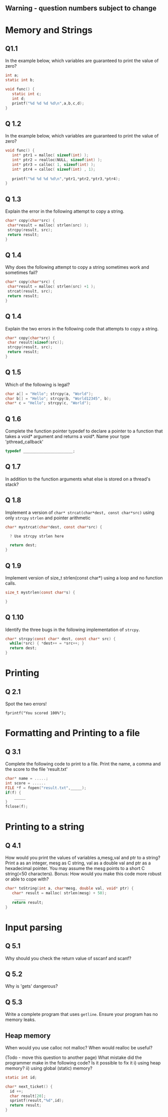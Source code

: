 ## Warning - question numbers subject to change
# Memory and Strings
## Q1.1
In the example below, which variables are guaranteed to print the value of zero?
```C
int a;
static int b;

void func() {
   static int c;
   int d;
   printf("%d %d %d %d\n",a,b,c,d);
}
```
## Q 1.2
In the example below, which variables are guaranteed to print the value of zero?
```C
void func() {
   int* ptr1 = malloc( sizeof(int) );
   int* ptr2 = realloc(NULL, sizeof(int) );
   int* ptr3 = calloc( 1, sizeof(int) );
   int* ptr4 = calloc( sizeof(int) , 1);
   
   printf("%d %d %d %d\n",*ptr1,*ptr2,*ptr3,*ptr4);
}
```
## Q 1.3
Explain the error in the following attempt to copy a string.
```C
char* copy(char*src) {
 char*result = malloc( strlen(src) ); 
 strcpy(result, src); 
 return result;
}
```
## Q 1.4
Why does the following attempt to copy a string sometimes work and sometimes fail?

```C
char* copy(char*src) {
 char*result = malloc( strlen(src) +1 ); 
 strcat(result, src); 
 return result;
}
```
## Q 1.4
Explain the two errors in the following code that attempts to copy a string.
```C
char* copy(char*src) {
 char result[sizeof(src)]; 
 strcpy(result, src); 
 return result;
}
```
## Q 1.5
Which of the following is legal?
```C
char a[] = "Hello"; strcpy(a, "World");
char b[] = "Hello"; strcpy(b, "World12345", b);
char* c = "Hello"; strcpy(c, "World");
```

## Q 1.6
Complete the function pointer typedef to declare a pointer to a function that takes a void* argument and returns a void*. Name your type 'pthread_callback'
```C
typedef ______________________;
```
## Q 1.7
In addition to the function arguments what else is stored on a thread's stack?

## Q 1.8
Implement a version of `char* strcat(char*dest, const char*src)` using only `strcpy`  `strlen` and pointer arithmetic
```C
char* mystrcat(char*dest, const char*src) {

  ? Use strcpy strlen here

  return dest;
}
```
## Q 1.9
Implement version of size_t strlen(const char*) using a loop and no function calls.
```C
size_t mystrlen(const char*s) {

}
```
## Q 1.10
Identify the three bugs in the following implementation of `strcpy`.
```C
char* strcpy(const char* dest, const char* src) {
  while(*src) { *dest++ = *src++; }
  return dest;
}
```



# Printing
## Q 2.1
Spot the two errors!
```
fprintf("You scored 100%");
```
# Formatting and Printing to a file
## Q 3.1
Complete the following code to print to a file. Print the name, a comma and the score to the file 'result.txt'
```C
char* name = .....;
int score = ......
FILE *f = fopen("result.txt",_____);
if(f) {
    _____
}
fclose(f);
```
# Printing to a string
## Q 4.1

How would you print the values of variables a,mesg,val and ptr to a string? Print a as an integer, mesg as C string, val as a double val and ptr as a hexadecimal pointer. You may assume the mesg points to a short C string(<50 characters).
Bonus: How would you make this code more robust or able to cope with?
```C
char* toString(int a, char*mesg, double val, void* ptr) {
   char* result = malloc( strlen(mesg) + 50);
    _____
   return result;
}
```

# Input parsing
## Q 5.1
Why should you check the return value of sscanf and scanf?
## Q 5.2
Why is 'gets' dangerous?

## Q 5.3
Write a complete program that uses `getline`. Ensure your program has no memory leaks.

## Heap memory
When would you use calloc not malloc? 
When would realloc be useful?

(Todo - move this question to another page)
What mistake did the programmer make in the following code? Is it possible to fix it i) using heap memory? ii) using global (static) memory?
```C
static int id;

char* next_ticket() {
  id ++;
  char result[20];
  sprintf(result,"%d",id);
  return result;
}
```